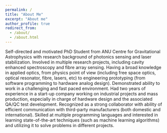 ```yaml
---
permalink: /
title: "About Me"
excerpt: "About me"
author_profile: true
redirect_from: 
  - /about/
  - /about.html
---
```

Self-directed and motivated PhD Student from ANU Centre for Gravitational Astrophysics with research background of photonics sensing and laser stabilization. Involved in multiple research projects, including cavity enhanced spectroscopy and fibre array sensing. Having a broad knowledge in applied optics, from physics point of view (including free space optics, optical resonator, fibre, lasers, etc) to engineering prototyping (from software programming to hardware analog design). Demonstrated ability to work in a challenging and fast paced environment. Had two years of experience in a start-up company working on industrial projects and mass production, especially in charge of hardware design and the associated QA/QC test development. Recognized as a strong collaborator with ability of efficient communication with third-party manufacturers (both domestic and international). Skilled at multiple programming languages and interested in learning state-of-the-art techniques (such as machine learning algorithms) and utilizing it to solve problems in different projects. 

